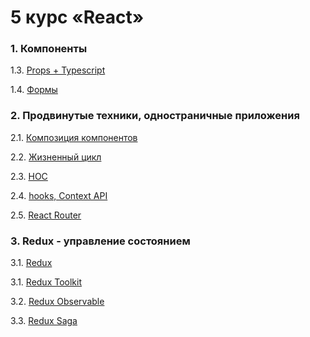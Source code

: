 # 5 курс «React»

### 1. Компоненты

1.3. [Props + Typescript](props)

1.4. [Формы](forms)

### 2. Продвинутые техники, одностраничные приложения

2.1. [Композиция компонентов](composition)

2.2. [Жизненный цикл](lifecycle)

2.3. [HOC](hoc)

2.4. [hooks, Context API](hooks-context)

2.5. [React Router](router)

### 3. Redux - управление состоянием

3.1. [Redux](redux)

3.1. [Redux Toolkit](thunk)

3.2. [Redux Observable](observable)

3.3. [Redux Saga](saga)

